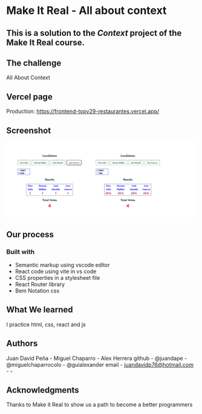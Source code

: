 # Make It Real - All about context

## This is a solution to the _Context_ project of the Make It Real course.

## The challenge

All About Context

## Vercel page

Production: https://frontend-topv29-restaurantes.vercel.app/

## Screenshot

![print screen](./src/assets/print-screen.png)

## Our process

### Built with

- Semantic markup using vscode editor
- React code using vite in vs code
- CSS properties in a stylesheet file
- React Router library
- Bem Notation css

## What We learned

I practice html, css, react and js

## Authors

Juan David Peña - Miguel Chaparro - Alex Herrera
github - @juandape - @miguelchaparrocolo - @guialexander
email - juandavidp76@hotmail.com - -

## Acknowledgments

Thanks to Make it Real to show us a path to become a better programmers
